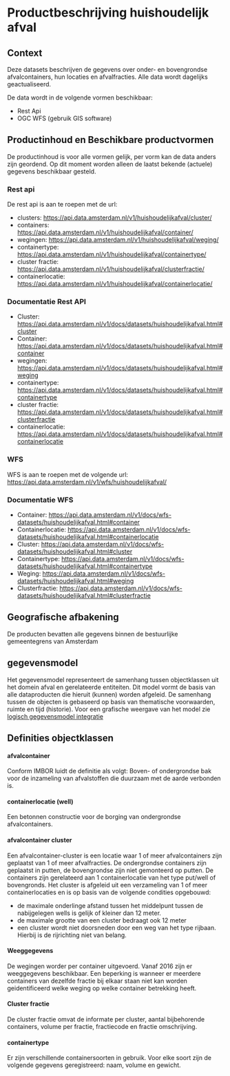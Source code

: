 # Productbeschrijving huishoudelijk afval

## Context
Deze datasets beschrijven de gegevens over onder- en bovengrondse afvalcontainers, hun locaties en afvalfracties.
Alle data wordt dagelijks geactualiseerd.

De data wordt in de volgende vormen beschikbaar:
- Rest Api
- OGC WFS (gebruik GIS software)

  
## Productinhoud en Beschikbare productvormen
De productinhoud is voor alle vormen gelijk, per vorm kan de data anders zijn geordend. Op dit moment worden alleen de laatst bekende (actuele) gegevens beschikbaar gesteld. 

### Rest api
De rest api is aan te roepen met de url:
 - clusters: https://api.data.amsterdam.nl/v1/huishoudelijkafval/cluster/
 - containers: https://api.data.amsterdam.nl/v1/huishoudelijkafval/container/
 - wegingen: https://api.data.amsterdam.nl/v1/huishoudelijkafval/weging/
 - containertype: https://api.data.amsterdam.nl/v1/huishoudelijkafval/containertype/
 - cluster fractie: https://api.data.amsterdam.nl/v1/huishoudelijkafval/clusterfractie/
 - containerlocatie: https://api.data.amsterdam.nl/v1/huishoudelijkafval/containerlocatie/

### Documentatie Rest API
- Cluster: https://api.data.amsterdam.nl/v1/docs/datasets/huishoudelijkafval.html#cluster
- Container: https://api.data.amsterdam.nl/v1/docs/datasets/huishoudelijkafval.html#container
- wegingen: https://api.data.amsterdam.nl/v1/docs/datasets/huishoudelijkafval.html#weging
- containertype: https://api.data.amsterdam.nl/v1/docs/datasets/huishoudelijkafval.html#containertype
- cluster fractie: https://api.data.amsterdam.nl/v1/docs/datasets/huishoudelijkafval.html#clusterfractie
- containerlocatie: https://api.data.amsterdam.nl/v1/docs/datasets/huishoudelijkafval.html#containerlocatie

### WFS
WFS is aan te roepen met de volgende url:
https://api.data.amsterdam.nl/v1/wfs/huishoudelijkafval/

### Documentatie WFS
- Container: https://api.data.amsterdam.nl/v1/docs/wfs-datasets/huishoudelijkafval.html#container 
- Containerlocatie: https://api.data.amsterdam.nl/v1/docs/wfs-datasets/huishoudelijkafval.html#containerlocatie
- Cluster: https://api.data.amsterdam.nl/v1/docs/wfs-datasets/huishoudelijkafval.html#cluster
- Containertype: https://api.data.amsterdam.nl/v1/docs/wfs-datasets/huishoudelijkafval.html#containertype
- Weging: https://api.data.amsterdam.nl/v1/docs/wfs-datasets/huishoudelijkafval.html#weging
- Clusterfractie: https://api.data.amsterdam.nl/v1/docs/wfs-datasets/huishoudelijkafval.html#clusterfractie

## Geografische afbakening
De producten bevatten alle gegevens binnen de bestuurlijke gemeentegrens van Amsterdam

## gegevensmodel
Het gegevensmodel representeert de samenhang tussen objectklassen uit het domein afval en gerelateerde entiteiten. Dit model vormt de basis van alle dataproducten die hieruit (kunnen) worden afgeleid.
De samenhang tussen de objecten is gebaseerd op basis van thematische voorwaarden, ruimte en tijd (historie).
Voor een grafische weergave van het model zie [logisch gegevensmodel integratie](logisch_gegevensmodel_integratie.md)


## Definities objectklassen


#### afvalcontainer
Conform IMBOR luidt de definitie als volgt:
Boven- of ondergrondse bak voor de inzameling van afvalstoffen die duurzaam met de aarde verbonden is.

#### containerlocatie (well)
Een betonnen constructie voor de borging van ondergrondse afvalcontainers.

#### afvalcontainer cluster
Een afvalcontainer-cluster is een locatie waar 1 of meer afvalcontainers zijn geplaatst van 1 of meer afvalfracties.
De ondergrondse containers zijn geplaatst in putten, de bovengrondse zijn niet gemonteerd op putten. De containers zijn gerelateerd aan 1 containerlocatie van het type put/well of bovengronds.
Het cluster is afgeleid uit een verzameling van 1 of meer containerlocaties en is op basis van de volgende condities opgebouwd:
 - de maximale onderlinge afstand tussen het middelpunt tussen de nabijgelegen wells is gelijk of kleiner dan 12 meter.
 - de maximale grootte van een cluster bedraagt ook 12 meter
 - een cluster wordt niet doorsneden door een weg van het type rijbaan. Hierbij is de rijrichting niet van belang.


#### Weeggegevens
De wegingen worder per container uitgevoerd. Vanaf 2016 zijn er weeggegevens beschikbaar.
Een beperking is wanneer er meerdere containers van dezelfde fractie bij elkaar staan niet kan worden geidentificeerd welke weging op welke container betrekking heeft.

#### Cluster fractie
De cluster fractie omvat de informate per cluster, aantal bijbehorende containers, volume per fractie, fractiecode en fractie omschrijving. 

#### containertype
Er zijn verschillende containersoorten in gebruik. Voor elke soort zijn de volgende gegevens geregistreerd: naam, volume en gewicht.
